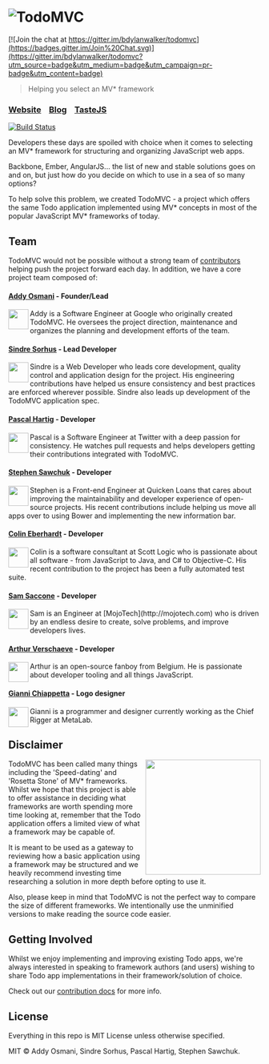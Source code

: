 # ![TodoMVC](media/logo.png)

[![Join the chat at https://gitter.im/bdylanwalker/todomvc](https://badges.gitter.im/Join%20Chat.svg)](https://gitter.im/bdylanwalker/todomvc?utm_source=badge&utm_medium=badge&utm_campaign=pr-badge&utm_content=badge)

> Helping you select an MV\* framework

### [Website](http://todomvc.com)&nbsp;&nbsp;&nbsp;&nbsp;[Blog](http://blog.tastejs.com)&nbsp;&nbsp;&nbsp;&nbsp;[TasteJS](http://tastejs.com)

[![Build Status](https://travis-ci.org/tastejs/todomvc.svg)](https://travis-ci.org/tastejs/todomvc)


Developers these days are spoiled with choice when it comes to selecting an MV\* framework for structuring and organizing JavaScript web apps.

Backbone, Ember, AngularJS... the list of new and stable solutions goes on and on, but just how do you decide on which to use in a sea of so many options?

To help solve this problem, we created TodoMVC - a project which offers the same Todo application implemented using MV* concepts in most of the popular JavaScript MV\* frameworks of today.


## Team

TodoMVC would not be possible without a strong team of [contributors](https://github.com/tastejs/todomvc/contributors) helping push the project forward each day. In addition, we have a core project team composed of:

#### [Addy Osmani](http://github.com/addyosmani) - Founder/Lead

<img align="left" width="40" height="40" src="http://www.gravatar.com/avatar/96270e4c3e5e9806cf7245475c00b275.png?s=40">
  Addy is a Software Engineer at Google who originally created TodoMVC. He oversees the project direction, maintenance and organizes the planning and development efforts of the team.

#### [Sindre Sorhus](https://github.com/sindresorhus) - Lead Developer

<img align="left" width="40" height="40" src="http://www.gravatar.com/avatar/d36a92237c75c5337c17b60d90686bf9.png?s=40">
Sindre is a Web Developer who leads core development, quality control and application design for the project. His engineering contributions have helped us ensure consistency and best practices are enforced wherever possible. Sindre also leads up development of the TodoMVC application spec.

#### [Pascal Hartig](https://github.com/passy) - Developer

<img align="left" width="40" height="40" src="http://www.gravatar.com/avatar/be451fcdbf0e5ff07f23ed16cb5c90a3.png?s=40">
Pascal is a Software Engineer at Twitter with a deep passion for consistency. He watches pull requests and helps developers getting their contributions integrated with TodoMVC.

#### [Stephen Sawchuk](https://github.com/stephenplusplus) - Developer

<img align="left" width="40" height="40" src="https://avatars3.githubusercontent.com/u/723048?v=2&s=40">
Stephen is a Front-end Engineer at Quicken Loans that cares about improving the maintainability and developer experience of open-source projects. His recent contributions include helping us move all apps over to using Bower and implementing the new information bar.

#### [Colin Eberhardt](https://github.com/colineberhardt) - Developer

<img align="left" width="40" height="40" src="https://secure.gravatar.com/avatar/73bba00b41ff1c9ecc3ee29487bace7d?s=40">
Colin is a software consultant at Scott Logic who is passionate about all software - from JavaScript to Java, and C# to Objective-C. His recent contribution to the project has been a fully automated test suite.

#### [Sam Saccone](https://github.com/samccone) - Developer

<img align="left" width="40" height="40" src="http://en.gravatar.com/userimage/602125/f2f1d93164ec62b527f0398c65b2d1f3.jpg?size=40">
Sam is an Engineer at [MojoTech](http://mojotech.com) who is driven by an endless desire to create, solve problems, and improve developers lives.

#### [Arthur Verschaeve](https://github.com/arthurvr) - Developer

<img align="left" width="40" height="40" src="https://en.gravatar.com/avatar/e34daab0d2e344219adb5234198269c5?size=40">
Arthur is an open-source fanboy from Belgium. He is passionate about developer tooling and all things JavaScript.

#### [Gianni Chiappetta](https://github.com/gf3) - Logo designer

<img align="left" width="40" height="40" src="http://www.gravatar.com/avatar/4b0209ae3652cc5a7d53545e759fbe39.png?s=40">
Gianni is a programmer and designer currently working as the Chief Rigger at MetaLab.

## Disclaimer

<img align="right" width="230" height="230" src="media/icon-small.png">

TodoMVC has been called many things including the 'Speed-dating' and 'Rosetta Stone' of MV\* frameworks. Whilst we hope that this project is able to offer assistance in deciding what frameworks are worth spending more time looking at, remember that the Todo application offers a limited view of what a framework may be capable of.

It is meant to be used as a gateway to reviewing how a basic application using a framework may be structured and we heavily recommend investing time researching a solution in more depth before opting to use it.

Also, please keep in mind that TodoMVC is not the perfect way to compare the size of different frameworks. We intentionally use the unminified versions to make reading the source code easier.


## Getting Involved

Whilst we enjoy implementing and improving existing Todo apps, we're always interested in speaking to framework authors (and users) wishing to share Todo app implementations in their framework/solution of choice.

Check out our [contribution docs](contributing.md) for more info.


## License

Everything in this repo is MIT License unless otherwise specified.

MIT © Addy Osmani, Sindre Sorhus, Pascal Hartig, Stephen Sawchuk.
